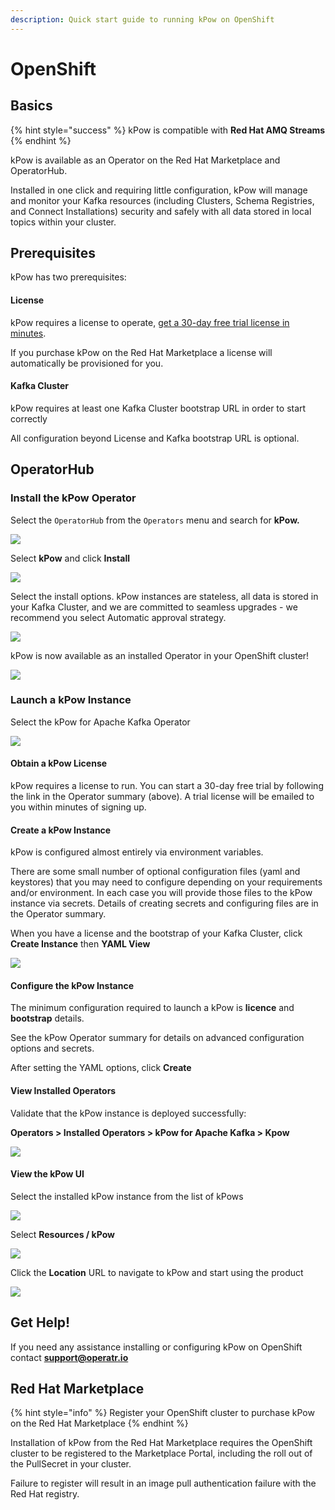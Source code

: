```yaml
---
description: Quick start guide to running kPow on OpenShift
---
```


# OpenShift

## Basics

{% hint style="success" %}
kPow is compatible with **Red Hat AMQ Streams**
{% endhint %}

kPow is available as an Operator on the Red Hat Marketplace and OperatorHub.

Installed in one click and requiring little configuration, kPow will manage and monitor your Kafka resources \(including Clusters, Schema Registries, and Connect Installations\) security and safely with all data stored in local topics within your cluster.

## Prerequisites

kPow has two prerequisites:

#### License

kPow requires a license to operate, [get a 30-day free trial license in minutes](https://kpow.io/try).

If you purchase kPow on the Red Hat Marketplace a license will automatically be provisioned for you.

#### Kafka Cluster

kPow requires at least one Kafka Cluster bootstrap URL in order to start correctly

All configuration beyond License and Kafka bootstrap URL is optional.

## OperatorHub

### Install the kPow Operator

Select the `OperatorHub` from the `Operators` menu and search for **kPow.**

![](../.gitbook/assets/screen-shot-2021-03-26-at-9.15.42-pm.png)

Select **kPow** and click **Install**

![](../.gitbook/assets/screen-shot-2021-03-26-at-9.18.20-pm.png)

Select the install options. kPow instances are stateless, all data is stored in your Kafka Cluster, and we are committed to seamless upgrades - we recommend you select Automatic approval strategy.

![](../.gitbook/assets/screen-shot-2021-03-26-at-9.31.11-pm.png)

kPow is now available as an installed Operator in your OpenShift cluster!

![](../.gitbook/assets/screen-shot-2021-03-26-at-9.32.35-pm.png)

### Launch a kPow Instance

Select the kPow for Apache Kafka Operator

![](../.gitbook/assets/screen-shot-2021-03-26-at-9.35.33-pm.png)

#### Obtain a kPow License

kPow requires a license to run. You can start a 30-day free trial by following the link in the Operator summary \(above\). A trial license will be emailed to you within minutes of signing up.

#### Create a kPow Instance

kPow is configured almost entirely via environment variables.

There are some small number of optional configuration files \(yaml and keystores\) that you may need to configure depending on your requirements and/or environment. In each case you will provide those files to the kPow instance via secrets. Details of creating secrets and configuring files are in the Operator summary.

When you have a license and the bootstrap of your Kafka Cluster, click **Create Instance** then **YAML View**

![](../.gitbook/assets/screen-shot-2021-03-26-at-9.41.44-pm.png)

#### **Configure the kPow Instance**

The minimum configuration required to launch a kPow is **licence** and **bootstrap** details.

See the kPow Operator summary for details on advanced configuration options and secrets.

After setting the YAML options, click **Create**

#### **View Installed Operators**

Validate that the kPow instance is deployed successfully:

**Operators &gt; Installed Operators &gt; kPow for Apache Kafka &gt; Kpow**

![](../.gitbook/assets/screen-shot-2021-03-26-at-9.48.24-pm.png)

#### View the kPow UI

Select the installed kPow instance from the list of kPows

![](../.gitbook/assets/screen-shot-2021-03-26-at-10.01.38-pm.png)

Select **Resources / kPow**

![](../.gitbook/assets/screen-shot-2021-03-26-at-10.03.00-pm.png)

Click the **Location** URL to navigate to kPow and start using the product

![](../.gitbook/assets/kpow-overview.png)

## Get Help!

If you need any assistance installing or configuring kPow on OpenShift contact **support@operatr.io**

## Red Hat Marketplace

{% hint style="info" %}
Register your OpenShift cluster to purchase kPow on the Red Hat Marketplace
{% endhint %}

Installation of kPow from the Red Hat Marketplace requires the OpenShift cluster to be registered to the Marketplace Portal, including the roll out of the PullSecret in your cluster. 

Failure to register will result in an image pull authentication failure with the Red Hat registry.



